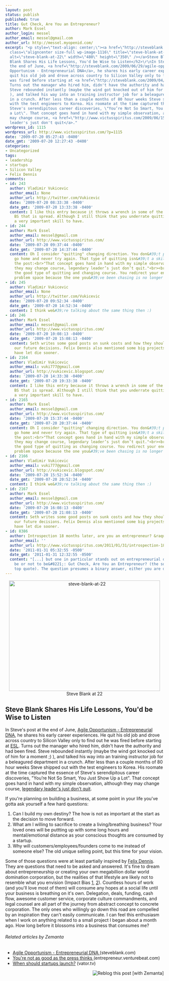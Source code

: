 ```yaml
---
layout: post
status: publish
published: true
title: Gut Check, Are You an Entrepreneur?
author: Mark Essel
author_login: messel
author_email: messel@gmail.com
author_url: http://messel.myopenid.com/
excerpt: "<p style=\"text-align: center;\"><a href=\"http://steveblank.com/\"><img
  class=\"aligncenter size-full wp-image-1116\" title=\"steve-blank-at-22\" src=\"http://www.victusspiritus.com/wp-content/uploads/2009/07/steve-blank-at-22.jpg\"
  alt=\"steve-blank-at-22\" width=\"480\" height=\"350\" /></a>Steve Blank at 22</p>\r\n\r\n<h2>Steve
  Blank Shares His Life Lessons, You'd be Wise to Listen</h2>\r\nIn Steve's post at
  the end of June, <a href=\"http://steveblank.com/2009/06/29/agile-opportunism-entrepreneurial-dna/#comment-1147\">Agile
  Opportunism - Entrepreneurial DNA</a>, he shares his early career experiences. He
  quit his old job and drove across country to Silicon Valley only to find out he
  was fired before starting at <a href=\"http://steveblank.com/2009/04/06/story-behind-“the-secret-history”-part-iii-the-most-important-company-you-never-heard-of/\">ESL</a>.
  Turns out the manager who hired him, didn't have the authority and had been fired.
  Steve rebounded instantly (maybe the wind got knocked out of him for a moment ;)
  ), and talked his way into an training instructor job for a beleagured department
  in a crunch. After less than a couple months of 80 hour weeks Steve shipped out
  with the test engineers to Korea. His roomate at the time captured the essence of
  Steve's serendipitous career discoveries, \"You’re Not So Smart, You Just Show Up
  a Lot\". That concept goes hand in hand with my simple observation, although they
  may change course, <a href=\"http://www.victusspiritus.com/2009/06/15/legendary-leaders-just-dont-quit/\">legendary
  leader's just don't quit</a>."
wordpress_id: 1115
wordpress_url: http://www.victusspiritus.com/?p=1115
date: '2009-07-20 05:27:43 -0400'
date_gmt: '2009-07-20 12:27:43 -0400'
categories:
- Uncategorized
tags:
- leadership
- startups
- Silicon Valley
- Felix Dennis
comments:
- id: 243
  author: Vladimir Vukicevic
  author_email: None
  author_url: http://twitter.com/Vukicevic
  date: '2009-07-20 08:33:38 -0400'
  date_gmt: '2009-07-20 13:33:38 -0400'
  content: I like this entry because it throws a wrench in some of the usual entrepreneurial
    BS that is spread. Although I still think that you underrate quitting - it&#39;s
    a very important skill to have.
- id: 244
  author: Mark Essel
  author_email: messel@gmail.com
  author_url: http://www.victusspiritus.com/
  date: '2009-07-20 09:37:44 -0400'
  date_gmt: '2009-07-20 14:37:44 -0400'
  content: Oh I consider "quitting" changing direction. You don&#39;t pack it up and
    go home and never try again. That type of quitting isn&#39;t a skill I desire.<br><br>From
    the post:<br>"That concept goes hand in hand with my simple observation, although
    they may change course, legendary leader’s just don’t quit."<br><br>I refer to
    the good type of quitting and changing course. You redirect your energies to another
    problem space because the one you&#39;ve been chasing is no longer there/feasible.
- id: 245
  author: Vladimir Vukicevic
  author_email: None
  author_url: http://twitter.com/Vukicevic
  date: '2009-07-20 09:52:34 -0400'
  date_gmt: '2009-07-20 14:52:34 -0400'
  content: I think we&#39;re talking about the same thing then :)
- id: 246
  author: Mark Essel
  author_email: messel@gmail.com
  author_url: http://www.victusspiritus.com/
  date: '2009-07-20 10:08:13 -0400'
  date_gmt: '2009-07-20 15:08:13 -0400'
  content: Seth writes some good posts on sunk costs and how they shouldn&#39;t affect
    our future decisions. Felix Dennis also mentioned some big projects that he should
    have let die sooner.
- id: 2164
  author: Vladimir Vukicevic
  author_email: vuki777@gmail.com
  author_url: http://vukicevic.blogspot.com/
  date: '2009-07-20 14:33:38 -0400'
  date_gmt: '2009-07-20 19:33:38 -0400'
  content: I like this entry because it throws a wrench in some of the usual entrepreneurial
    BS that is spread. Although I still think that you underrate quitting - it&#39;s
    a very important skill to have.
- id: 2165
  author: Mark Essel
  author_email: messel@gmail.com
  author_url: http://www.victusspiritus.com/
  date: '2009-07-20 15:37:44 -0400'
  date_gmt: '2009-07-20 20:37:44 -0400'
  content: Oh I consider "quitting" changing direction. You don&#39;t pack it up and
    go home and never try again. That type of quitting isn&#39;t a skill I desire.<br><br>From
    the post:<br>"That concept goes hand in hand with my simple observation, although
    they may change course, legendary leader’s just don’t quit."<br><br>I refer to
    the good type of quitting as changing course. You redirect your energies to another
    problem space because the one you&#39;ve been chasing is no longer there/feasible.
- id: 2166
  author: Vladimir Vukicevic
  author_email: vuki777@gmail.com
  author_url: http://vukicevic.blogspot.com/
  date: '2009-07-20 15:52:34 -0400'
  date_gmt: '2009-07-20 20:52:34 -0400'
  content: I think we&#39;re talking about the same thing then :)
- id: 2167
  author: Mark Essel
  author_email: messel@gmail.com
  author_url: http://www.victusspiritus.com/
  date: '2009-07-20 16:08:13 -0400'
  date_gmt: '2009-07-20 21:08:13 -0400'
  content: Seth writes some good posts on sunk costs and how they shouldn&#39;t affect
    our future decisions. Felix Dennis also mentioned some big projects that he should
    have let die sooner.
- id: 8386
  author: Introspection 18 months later, are you an entrepreneur? &raquo; Victus Spiritus
  author_email: ''
  author_url: http://www.victusspiritus.com/2011/01/31/introspection-18-months-later-are-you-an-entrepreneur/
  date: '2011-01-31 05:32:55 -0500'
  date_gmt: '2011-01-31 12:32:55 -0500'
  content: "[...] but one in particular stands out on entrepreneurial decision &#8220;to
    be or not to be&#8221;: Gut Check, Are You an Entrepreneur? (the source of the
    top quote). The question presumes a binary answer, either you are or you [...]"
---
```

<p style="text-align: center;"><a href="http://steveblank.com/"><img class="aligncenter size-full wp-image-1116" title="steve-blank-at-22" src="http://www.victusspiritus.com/wp-content/uploads/2009/07/steve-blank-at-22.jpg" alt="steve-blank-at-22" width="480" height="350" /></a>Steve Blank at 22</p>
<h2>Steve Blank Shares His Life Lessons, You'd be Wise to Listen</h2>
<p>In Steve's post at the end of June, <a href="http://steveblank.com/2009/06/29/agile-opportunism-entrepreneurial-dna/#comment-1147">Agile Opportunism - Entrepreneurial DNA</a>, he shares his early career experiences. He quit his old job and drove across country to Silicon Valley only to find out he was fired before starting at <a href="http://steveblank.com/2009/04/06/story-behind-“the-secret-history”-part-iii-the-most-important-company-you-never-heard-of/">ESL</a>. Turns out the manager who hired him, didn't have the authority and had been fired. Steve rebounded instantly (maybe the wind got knocked out of him for a moment ;) ), and talked his way into an training instructor job for a beleagured department in a crunch. After less than a couple months of 80 hour weeks Steve shipped out with the test engineers to Korea. His roomate at the time captured the essence of Steve's serendipitous career discoveries, "You’re Not So Smart, You Just Show Up a Lot". That concept goes hand in hand with my simple observation, although they may change course, <a href="http://www.victusspiritus.com/2009/06/15/legendary-leaders-just-dont-quit/">legendary leader's just don't quit</a>.<a id="more"></a><a id="more-1115"></a></p>
<p>If you're planning on building a business, at some point in your life you've gotta ask yourself a few hard questions:</p>
<ol>
<li>Can I build my own destiny? The how is not as important at the start as the decision to move forward.</li>
<li>What am I willing to sacrifice to create a living/breathing business? Your loved ones will be puttting up with some long hours and mental/emotional distance as your conscious thoughts are consumed by a startup.</li>
<li>Why will customers/employees/founders come to me instead of someone else? The old unique selling point, but this time for your vision.</li>
</ol>
<p>Some of those questions were at least partially inspired by <a href="http://www.victusspiritus.com/2009/06/13/how-to-get-rich-really-really-rich/">Felix Dennis</a>. They are questions that need to be asked and answered. It's fine to dream about entrepreneurship or creating your own megabillion dollar world domination corporation, but the realities of that lifestyle are likely not to resemble what you envision (Impact Bias <a href="http://www.victusspiritus.com/2009/07/19/can-awareness-of-our-biases-clear-our-vision/">1</a>, <a href="http://www.victusspiritus.com/2009/05/31/satisfaction-versus-happiness/">2</a>). Countless hours of work (and you'll love most of them) will consume any hopes at a social life until your business is breathing on it's own. Delegation, deals, funding, cash flow, awesome customer service, corporate culture commandments, and legal counsel are all part of the journey from abstract concept to concrete corporation. The only ones who willingly go down this road are compelled by an inspiration they can't easily communicate. I can feel this enthusiasm when I work on anything related to a small project I began about a month ago. How long before it blossoms into a business that consumes me?</p>
<h6 class="zemanta-related-title" style="font-size:1em;">Related articles by Zemanta</h6>
<ul class="zemanta-article-ul">
<li class="zemanta-article-ul-li"><a href="http://steveblank.com/2009/06/29/agile-opportunism-entrepreneurial-dna/"> Agile Opportunism - Entrepreneurial DNA </a> (steveblank.com)</li>
<li class="zemanta-article-ul-li"><a href="http://entrepreneur.venturebeat.com/2009/07/14/youre-not-as-good-as-the-press-thinks/"> You're not as good as the press thinks </a> (entrepreneur.venturebeat.com)</li>
<li class="zemanta-article-ul-li"><a href="http://vator.tv/news/show/2009-03-17-when-should-startups-launch">When should startups launch?</a> (vator.tv)</li>
</ul>
<div class="zemanta-pixie" style="margin-top: 10px; height: 15px;"><a class="zemanta-pixie-a" title="Reblog this post [with Zemanta]" href="http://reblog.zemanta.com/zemified/470d8449-9b8b-4209-ab93-6912bec23785/"><img class="zemanta-pixie-img" style="border: none; float: right;" src="http://img.zemanta.com/reblog_e.png?x-id=470d8449-9b8b-4209-ab93-6912bec23785" alt="Reblog this post [with Zemanta]" /></a><span class="zem-script more-related pretty-attribution"><script src="http://static.zemanta.com/readside/loader.js" type="text/javascript"></script></span></div>
